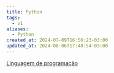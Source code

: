 ```yaml
---
title: Python
tags:
  - v1
aliases:
  - Python
created_at: 2024-07-09T16:56:23-03:00
updated_at: 2024-08-06T17:48:54-03:00
---
```


[Linguagem de programação](../08/2024-07-08-Linguagem_de_programacao.md)

